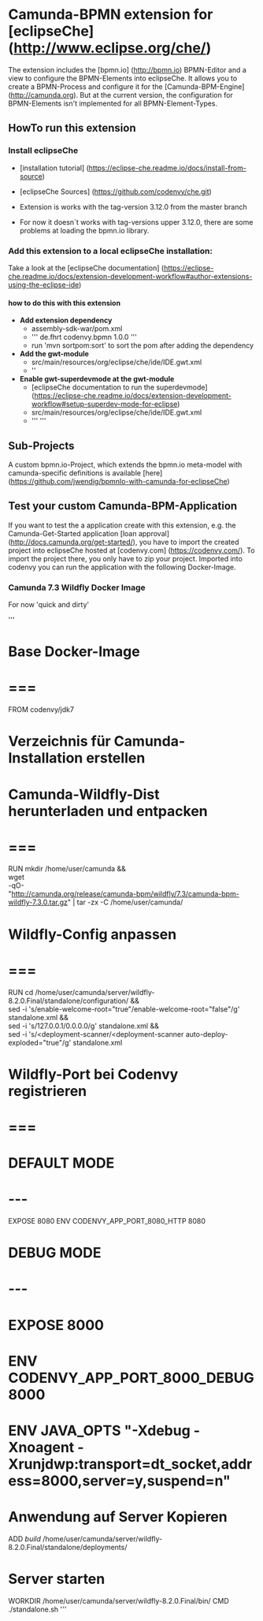 # Camunda-BPMN extension for [eclipseChe] (http://www.eclipse.org/che/)

The extension includes the [bpmn.io] (http://bpmn.io) BPMN-Editor and a view to configure the BPMN-Elements into eclipseChe.
It allows you to create a BPMN-Process and configure it for the [Camunda-BPM-Engine] (http://camunda.org).
But at the current version, the configuration for BPMN-Elements isn't implemented for all BPMN-Element-Types. 


## HowTo run this extension

### Install eclipseChe

* [installation tutorial] (https://eclipse-che.readme.io/docs/install-from-source) 
* [eclipseChe Sources] (https://github.com/codenvy/che.git)

* Extension is works with the tag-version 3.12.0 from the master branch
* For now it doesn´t works with tag-versions upper 3.12.0, there are some problems at loading the bpmn.io library. 

### Add this extension to a local eclipseChe installation:

Take a look at the [eclipseChe documentation] (https://eclipse-che.readme.io/docs/extension-development-workflow#author-extensions-using-the-eclipse-ide)

#### how to do this with this extension
* **Add extension dependency**
    * assembly-sdk-war/pom.xml
    * '''
    	<dependency>
			<groupId>de.fhrt</groupId>
		    <artifactId>codenvy.bpmn</artifactId>
		    <version>1.0.0</version>
		</dependency>
      '''
    * run 'mvn sortpom:sort' to sort the pom after adding the dependency
* **Add the gwt-module**
	* src/main/resources/org/eclipse/che/ide/IDE.gwt.xml
    * '<inherits name="de.fhrt.codenvy.bpmn.BpmnExtension" />'    	
* **Enable gwt-superdevmode at the gwt-module**
	* [eclipseChe documentation to run the superdevmode] (https://eclipse-che.readme.io/docs/extension-development-workflow#setup-superdev-mode-for-eclipse)
	* src/main/resources/org/eclipse/che/ide/IDE.gwt.xml
    * '''
    	<add-linker name="xsiframe"/>
		<set-configuration-property name="devModeRedirectEnabled" value="true"/>
      '''

## Sub-Projects

A custom bpmn.io-Project, which extends the bpmn.io meta-model with camunda-specific definitions is available [here] (https://github.com/jwendig/bpmnIo-with-camunda-for-eclipseChe)

## Test your custom Camunda-BPM-Application

If you want to test the a application create with this extension, e.g. the Camunda-Get-Started application [loan approval] (http://docs.camunda.org/get-started/), you have to import the created project into eclipseChe hosted at [codenvy.com] (https://codenvy.com/).
To import the project there, you only have to zip your project.
Imported into codenvy you can run the application with the following Docker-Image. 

### Camunda 7.3 Wildfly Docker Image

For now 'quick and dirty'

'''
# Base Docker-Image
# ===
FROM codenvy/jdk7

# Verzeichnis für Camunda-Installation erstellen
# Camunda-Wildfly-Dist herunterladen und entpacken
# ===
RUN mkdir /home/user/camunda && \
wget \
-qO- \
"http://camunda.org/release/camunda-bpm/wildfly/7.3/camunda-bpm-wildfly-7.3.0.tar.gz" | tar -zx -C /home/user/camunda/

# Wildfly-Config anpassen
# ===
RUN cd /home/user/camunda/server/wildfly-8.2.0.Final/standalone/configuration/ && \
sed -i 's/enable-welcome-root="true"/enable-welcome-root="false"/g' standalone.xml && \
sed -i 's/127.0.0.1/0.0.0.0/g' standalone.xml && \
sed -i 's/<deployment-scanner/<deployment-scanner auto-deploy-exploded="true"/g' standalone.xml

# Wildfly-Port bei Codenvy registrieren 
# ===

# DEFAULT MODE
# ---
EXPOSE 8080
ENV CODENVY_APP_PORT_8080_HTTP 8080

# DEBUG MODE
# ---
# EXPOSE 8000
# ENV CODENVY_APP_PORT_8000_DEBUG 8000
# ENV JAVA_OPTS "-Xdebug -Xnoagent -Xrunjdwp:transport=dt_socket,address=8000,server=y,suspend=n"

# Anwendung auf Server Kopieren
ADD $build$ /home/user/camunda/server/wildfly-8.2.0.Final/standalone/deployments/

# Server starten
WORKDIR /home/user/camunda/server/wildfly-8.2.0.Final/bin/
CMD ./standalone.sh
'''

        
			        

			        